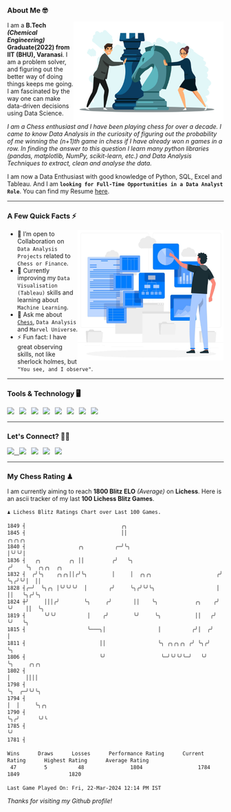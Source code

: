 ### About Me 🤓
<img align="right" alt="Coding" width="350" src="https://github.com/Laxman-Lakhan/Laxman-Lakhan/blob/master/Assets/Chess_Vector.jpg">   

I am a **B.Tech** _**(Chemical Engineering)**_ **Graduate(2022) from IIT (BHU), Varanasi**. I am a problem solver, and figuring out the better way of doing things keeps me going. I am fascinated by the way one can make data-driven decisions using Data Science. 

_I am a Chess enthusiast and I have been playing chess for over a decade. I came to know Data Analysis in the curiosity of figuring out the probability of me winning the (n+1)th game in chess if I have already won n games in a row. In finding the answer to this question I learn many python libraries (pandas, matplotlib, NumPy, scikit-learn, etc.) and Data Analysis Techniques to extract, clean and analyse the data._

I am now a Data Enthusiast with good knowledge of Python, SQL, Excel and Tableau. And I am **`looking for Full-Time Opportunities in a Data Analyst Role`**. You can find my Resume
 [here](https://drive.google.com/file/d/1UIOoogRLj5eGQFQBkuvMmTISZVdl2Ok7/view?usp=sharing).


---

### A Few Quick Facts ⚡️
<img align="right" alt="Coding" width="340" src="https://github.com/Laxman-Lakhan/Laxman-Lakhan/blob/master/Assets/Data_Vector.jpg">   

- 🤝 I’m open to Collaboration on `Data Analysis Projects` related to `Chess or Finance`.
- 📖 Currently improving my `Data Visualisation (Tableau)` skills and learning about `Machine Learning`.
- 💬 Ask me about [`Chess`](https://lichess.org/@/YourKingIsInDanger), `Data Analysis` and `Marvel Universe`.
- ⚡️ Fun fact: I have great observing skills, not like sherlock holmes, but `"You see, and I observe"`.

---
### Tools & Technology 🖥

<img src="https://img.shields.io/badge/Python-white?logo=Python&logoColor=ColorName&style=ShieldStyle" /> &nbsp;
<img src="https://img.shields.io/badge/MySQL-white?logo=MySQL&logoColor=ColorName&style=ShieldStyle" /> &nbsp;
<img src="https://img.shields.io/badge/Tableau-white?logo=Tableau&logoColor=ColorName&style=ShieldStyle" /> &nbsp;
<img src="https://img.shields.io/badge/Excel-white?logo=Microsoft+Excel&logoColor=196F3D&style=ShieldStyle" /> &nbsp;
<img src="https://img.shields.io/badge/Jupyter-white?logo=Jupyter&logoColor=ColorName&style=ShieldStyle" /> &nbsp;
<img src="https://img.shields.io/badge/pandas-white?logo=Pandas&logoColor=000080&style=ShieldStyle" /> &nbsp;
<img src="https://img.shields.io/badge/numpy-white?logo=Numpy&logoColor=85C1E9&style=ShieldStyle" /> &nbsp;
<img src="https://img.shields.io/badge/scikit learn-white?logo=Scikit+Learn&logoColor=ColorName&style=ShieldStyle" /> &nbsp;



---

### Let's Connect? 🫳🏻

<a href="mailto:laxmansingh.lakhan@gmail.com"> <img src="https://img.icons8.com/fluent/48/000000/gmail.png" width="3.5%"/> &nbsp;
[<img src="https://img.icons8.com/color/48/000000/linkedin.png" width="3.5%"/>](https://www.linkedin.com/in/laxman-lakhan/)  &nbsp;
[<img src="https://img.icons8.com/fluent/48/000000/facebook-new.png" width="3.5%"/>](https://www.facebook.com/s.laxmanlakhan/)  &nbsp;
[<img src="https://img.icons8.com/fluent/48/000000/instagram-new.png" width="3.5%"/>](https://www.instagram.com/laxman.lakhan/)  &nbsp;
[<img src="https://img.icons8.com/color/48/000000/twitter.png" width="3.5%"/>](https://twitter.com/laxman__lakhan)  &nbsp;

 ---
  
### My Chess Rating ♟
  
I am currently aiming to reach **1800 Blitz ELO** *(Average)* on **Lichess**. Here is an ascii tracker of my last **100 Lichess Blitz Games**.

  ```
  ♟︎ 𝙻𝚒𝚌𝚑𝚎𝚜𝚜 𝙱𝚕𝚒𝚝𝚣 𝚁𝚊𝚝𝚒𝚗𝚐𝚜 𝙲𝚑𝚊𝚛𝚝 𝚘𝚟𝚎𝚛 𝙻𝚊𝚜𝚝 𝟷00 𝙶𝚊𝚖𝚎𝚜.
  
1849 ┤                               ╭╮
1845 ┤                               ││                               ╭╮╭╮╭╮
1840 ┤                 ╭╮          ╭─╯╰╮                              │╰╯╰╯│
1836 ┤   ╭╮         ╭╮ ││         ╭╯   ╰╮                            ╭╯    ╰╮  ╭╮╭╮  ╭╮
1832 ┤  ╭╯╰╮    ╭╮╭╮││╭╯╰╮        │     │  ╭╮╭╮                     ╭╯      ╰╮╭╯╰╯│  ││
1828 ┤╭─╯  ╰╮╭╮ │╰╯╰╯╰╯  │       ╭╯     ╰╮╭╯╰╯╰╮                    │        ││   ╰╮╭╯╰╮
1824 ┼╯     │││╭╯        ╰╮     ╭╯       ││    ╰╮            ╭╮    ╭╯        ╰╯    ││  ╰╮
1819 ┤      ╰╯╰╯          │    ╭╯        ╰╯     ╰╮           ││   ╭╯               ╰╯   ╰╮
1815 ┤                    ╰───╮│                 │          ╭╯│  ╭╯                      │
1811 ┤                        ││                 ╰╮ ╭╮╭╮╭╮ ╭╯ ╰╮╭╯                       ╰╮
1806 ┤                        ╰╯                  ╰─╯╰╯╰╯╰─╯   ╰╯                         ╰╮     ╭╮╭╮
1802 ┤                                                                                     │     ││││
1798 ┤                                                                                     ╰╮  ╭─╯╰╯╰╮
1794 ┤                                                                                      │  │     ╰╮╭╮
1790 ┤                                                                                      ╰╮╭╯      ╰╯╰
1785 ┤                                                                                       ╰╯
1781 ┤ 

Wins      Draws      Losses      Performance Rating      Current Rating      Highest Rating      Average Rating
   47         5          48               1804                  1784                1849                1820     

Last Game Played On: Fri, 22-Mar-2024 12:14 PM IST
  ```
  
  
*Thanks for visiting my Github profile!*
